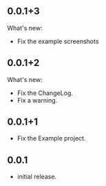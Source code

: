 ## 0.0.1+3

What's new:
- Fix the example screenshots

## 0.0.1+2

What's new:
- Fix the ChangeLog.
- Fix a warning.

## 0.0.1+1

* Fix the Example project.

## 0.0.1

* initial release.
